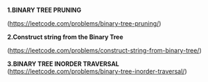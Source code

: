 
**1.BINARY TREE PRUNING**

(https://leetcode.com/problems/binary-tree-pruning/)


**2.Construct string from the Binary Tree**

(https://leetcode.com/problems/construct-string-from-binary-tree/)


**3.BINARY TREE INORDER TRAVERSAL**
(https://leetcode.com/problems/binary-tree-inorder-traversal/)
